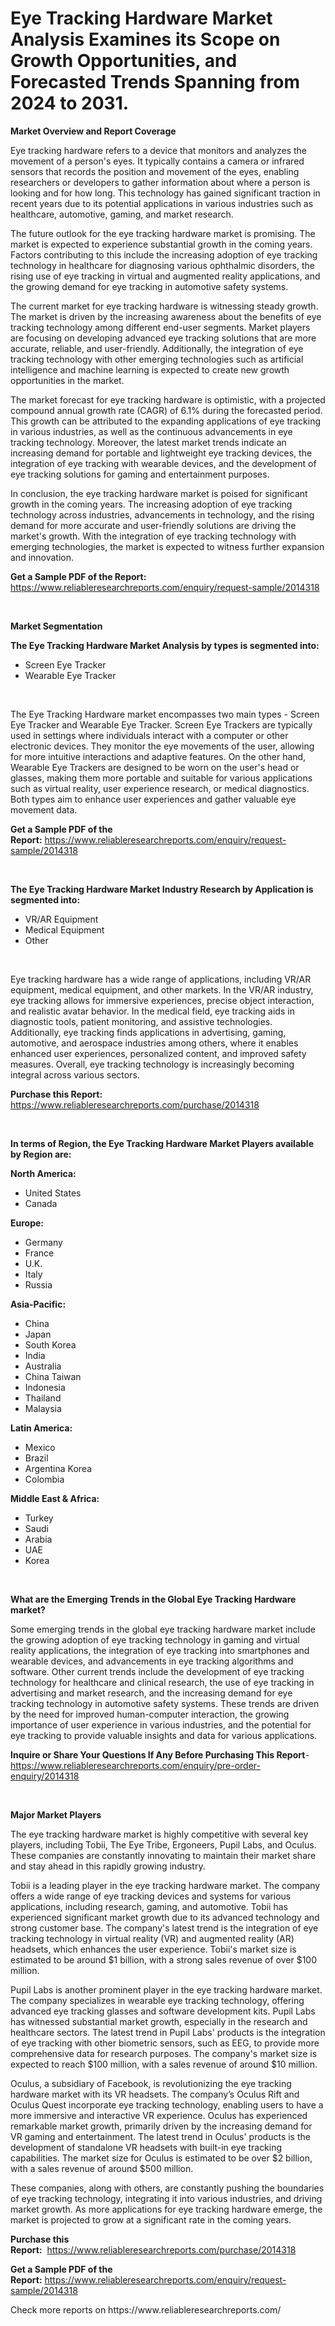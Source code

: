<p><h1>Eye Tracking Hardware Market Analysis Examines its Scope on Growth Opportunities, and Forecasted Trends Spanning from 2024 to 2031.</h1></p><p><strong>Market Overview and Report Coverage</strong></p>
<p><p>Eye tracking hardware refers to a device that monitors and analyzes the movement of a person's eyes. It typically contains a camera or infrared sensors that records the position and movement of the eyes, enabling researchers or developers to gather information about where a person is looking and for how long. This technology has gained significant traction in recent years due to its potential applications in various industries such as healthcare, automotive, gaming, and market research.</p><p>The future outlook for the eye tracking hardware market is promising. The market is expected to experience substantial growth in the coming years. Factors contributing to this include the increasing adoption of eye tracking technology in healthcare for diagnosing various ophthalmic disorders, the rising use of eye tracking in virtual and augmented reality applications, and the growing demand for eye tracking in automotive safety systems.</p><p>The current market for eye tracking hardware is witnessing steady growth. The market is driven by the increasing awareness about the benefits of eye tracking technology among different end-user segments. Market players are focusing on developing advanced eye tracking solutions that are more accurate, reliable, and user-friendly. Additionally, the integration of eye tracking technology with other emerging technologies such as artificial intelligence and machine learning is expected to create new growth opportunities in the market.</p><p>The market forecast for eye tracking hardware is optimistic, with a projected compound annual growth rate (CAGR) of 6.1% during the forecasted period. This growth can be attributed to the expanding applications of eye tracking in various industries, as well as the continuous advancements in eye tracking technology. Moreover, the latest market trends indicate an increasing demand for portable and lightweight eye tracking devices, the integration of eye tracking with wearable devices, and the development of eye tracking solutions for gaming and entertainment purposes.</p><p>In conclusion, the eye tracking hardware market is poised for significant growth in the coming years. The increasing adoption of eye tracking technology across industries, advancements in technology, and the rising demand for more accurate and user-friendly solutions are driving the market's growth. With the integration of eye tracking technology with emerging technologies, the market is expected to witness further expansion and innovation.</p></p>
<p><strong>Get a Sample PDF of the Report:</strong> <a href="https://www.reliableresearchreports.com/enquiry/request-sample/2014318">https://www.reliableresearchreports.com/enquiry/request-sample/2014318</a></p>
<p>&nbsp;</p>
<p><strong>Market Segmentation</strong></p>
<p><strong>The Eye Tracking Hardware Market Analysis by types is segmented into:</strong></p>
<p><ul><li>Screen Eye Tracker</li><li>Wearable Eye Tracker</li></ul></p>
<p>&nbsp;</p>
<p><p>The Eye Tracking Hardware market encompasses two main types - Screen Eye Tracker and Wearable Eye Tracker. Screen Eye Trackers are typically used in settings where individuals interact with a computer or other electronic devices. They monitor the eye movements of the user, allowing for more intuitive interactions and adaptive features. On the other hand, Wearable Eye Trackers are designed to be worn on the user's head or glasses, making them more portable and suitable for various applications such as virtual reality, user experience research, or medical diagnostics. Both types aim to enhance user experiences and gather valuable eye movement data.</p></p>
<p><strong>Get a Sample PDF of the Report:</strong>&nbsp;<a href="https://www.reliableresearchreports.com/enquiry/request-sample/2014318">https://www.reliableresearchreports.com/enquiry/request-sample/2014318</a></p>
<p>&nbsp;</p>
<p><strong>The Eye Tracking Hardware Market Industry Research by Application is segmented into:</strong></p>
<p><ul><li>VR/AR Equipment</li><li>Medical Equipment</li><li>Other</li></ul></p>
<p>&nbsp;</p>
<p><p>Eye tracking hardware has a wide range of applications, including VR/AR equipment, medical equipment, and other markets. In the VR/AR industry, eye tracking allows for immersive experiences, precise object interaction, and realistic avatar behavior. In the medical field, eye tracking aids in diagnostic tools, patient monitoring, and assistive technologies. Additionally, eye tracking finds applications in advertising, gaming, automotive, and aerospace industries among others, where it enables enhanced user experiences, personalized content, and improved safety measures. Overall, eye tracking technology is increasingly becoming integral across various sectors.</p></p>
<p><strong>Purchase this Report:</strong>&nbsp; <a href="https://www.reliableresearchreports.com/purchase/2014318">https://www.reliableresearchreports.com/purchase/2014318</a></p>
<p>&nbsp;</p>
<p><strong>In terms of Region, the Eye Tracking Hardware Market Players available by Region are:</strong></p>
<p>
    <p> <strong> North America: </strong>
        <ul>
            <li>United States</li>
            <li>Canada</li>
        </ul>
        </p> 
    <p> <strong> Europe: </strong>
        <ul>
            <li>Germany</li>
            <li>France</li>
            <li>U.K.</li>
            <li>Italy</li>
            <li>Russia</li>
        </ul>
        </p> 
    <p> <strong> Asia-Pacific: </strong>
        <ul>
            <li>China</li>
            <li>Japan</li>
            <li>South Korea</li>
            <li>India</li>
            <li>Australia</li>
            <li>China Taiwan</li>
            <li>Indonesia</li>
            <li>Thailand</li>
            <li>Malaysia</li>
        </ul>
        </p> 
    <p> <strong> Latin America: </strong>
        <ul>
            <li>Mexico</li>
            <li>Brazil</li>
            <li>Argentina Korea</li>
            <li>Colombia</li>
        </ul>
        </p> 
    <p> <strong> Middle East & Africa: </strong>
        <ul>
            <li>Turkey</li>
            <li>Saudi</li>
            <li>Arabia</li>
            <li>UAE</li>
            <li>Korea</li>
        </ul>
    </p>
    </p>
<p>&nbsp;</p>
<p><strong>What are the Emerging Trends in the Global Eye Tracking Hardware market?</strong></p>
<p><p>Some emerging trends in the global eye tracking hardware market include the growing adoption of eye tracking technology in gaming and virtual reality applications, the integration of eye tracking into smartphones and wearable devices, and advancements in eye tracking algorithms and software. Other current trends include the development of eye tracking technology for healthcare and clinical research, the use of eye tracking in advertising and market research, and the increasing demand for eye tracking technology in automotive safety systems. These trends are driven by the need for improved human-computer interaction, the growing importance of user experience in various industries, and the potential for eye tracking to provide valuable insights and data for various applications.</p></p>
<p><strong>Inquire or Share Your Questions If Any Before Purchasing This Report</strong>- <a href="https://www.reliableresearchreports.com/enquiry/pre-order-enquiry/2014318">https://www.reliableresearchreports.com/enquiry/pre-order-enquiry/2014318</a></p>
<p>&nbsp;</p>
<p><strong>Major Market Players</strong></p>
<p><p>The eye tracking hardware market is highly competitive with several key players, including Tobii, The Eye Tribe, Ergoneers, Pupil Labs, and Oculus. These companies are constantly innovating to maintain their market share and stay ahead in this rapidly growing industry.</p><p>Tobii is a leading player in the eye tracking hardware market. The company offers a wide range of eye tracking devices and systems for various applications, including research, gaming, and automotive. Tobii has experienced significant market growth due to its advanced technology and strong customer base. The company's latest trend is the integration of eye tracking technology in virtual reality (VR) and augmented reality (AR) headsets, which enhances the user experience. Tobii's market size is estimated to be around $1 billion, with a strong sales revenue of over $100 million.</p><p>Pupil Labs is another prominent player in the eye tracking hardware market. The company specializes in wearable eye tracking technology, offering advanced eye tracking glasses and software development kits. Pupil Labs has witnessed substantial market growth, especially in the research and healthcare sectors. The latest trend in Pupil Labs' products is the integration of eye tracking with other biometric sensors, such as EEG, to provide more comprehensive data for research purposes. The company's market size is expected to reach $100 million, with a sales revenue of around $10 million.</p><p>Oculus, a subsidiary of Facebook, is revolutionizing the eye tracking hardware market with its VR headsets. The company’s Oculus Rift and Oculus Quest incorporate eye tracking technology, enabling users to have a more immersive and interactive VR experience. Oculus has experienced remarkable market growth, primarily driven by the increasing demand for VR gaming and entertainment. The latest trend in Oculus' products is the development of standalone VR headsets with built-in eye tracking capabilities. The market size for Oculus is estimated to be over $2 billion, with a sales revenue of around $500 million.</p><p>These companies, along with others, are constantly pushing the boundaries of eye tracking technology, integrating it into various industries, and driving market growth. As more applications for eye tracking hardware emerge, the market is projected to grow at a significant rate in the coming years.</p></p>
<p><strong>Purchase this Report:</strong>&nbsp;&nbsp;<a href="https://www.reliableresearchreports.com/purchase/2014318">https://www.reliableresearchreports.com/purchase/2014318</a></p>
<p></p>
<p><strong>Get a Sample PDF of the Report:</strong>&nbsp;<a href="https://www.reliableresearchreports.com/enquiry/request-sample/2014318">https://www.reliableresearchreports.com/enquiry/request-sample/2014318</a></p>
<p>Check more reports on https://www.reliableresearchreports.com/</p>